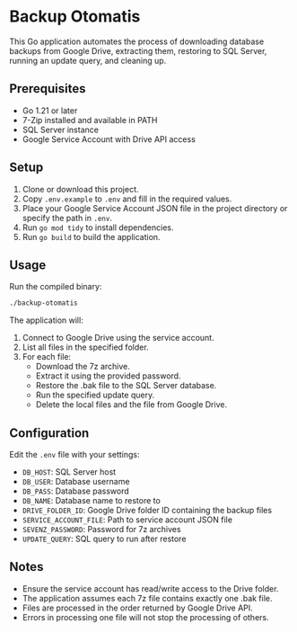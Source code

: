 # Backup Otomatis

This Go application automates the process of downloading database backups from Google Drive, extracting them, restoring to SQL Server, running an update query, and cleaning up.

## Prerequisites

- Go 1.21 or later
- 7-Zip installed and available in PATH
- SQL Server instance
- Google Service Account with Drive API access

## Setup

1. Clone or download this project.
2. Copy `.env.example` to `.env` and fill in the required values.
3. Place your Google Service Account JSON file in the project directory or specify the path in `.env`.
4. Run `go mod tidy` to install dependencies.
5. Run `go build` to build the application.

## Usage

Run the compiled binary:

```bash
./backup-otomatis
```

The application will:
1. Connect to Google Drive using the service account.
2. List all files in the specified folder.
3. For each file:
   - Download the 7z archive.
   - Extract it using the provided password.
   - Restore the .bak file to the SQL Server database.
   - Run the specified update query.
   - Delete the local files and the file from Google Drive.

## Configuration

Edit the `.env` file with your settings:

- `DB_HOST`: SQL Server host
- `DB_USER`: Database username
- `DB_PASS`: Database password
- `DB_NAME`: Database name to restore to
- `DRIVE_FOLDER_ID`: Google Drive folder ID containing the backup files
- `SERVICE_ACCOUNT_FILE`: Path to service account JSON file
- `SEVENZ_PASSWORD`: Password for 7z archives
- `UPDATE_QUERY`: SQL query to run after restore

## Notes

- Ensure the service account has read/write access to the Drive folder.
- The application assumes each 7z file contains exactly one .bak file.
- Files are processed in the order returned by Google Drive API.
- Errors in processing one file will not stop the processing of others.